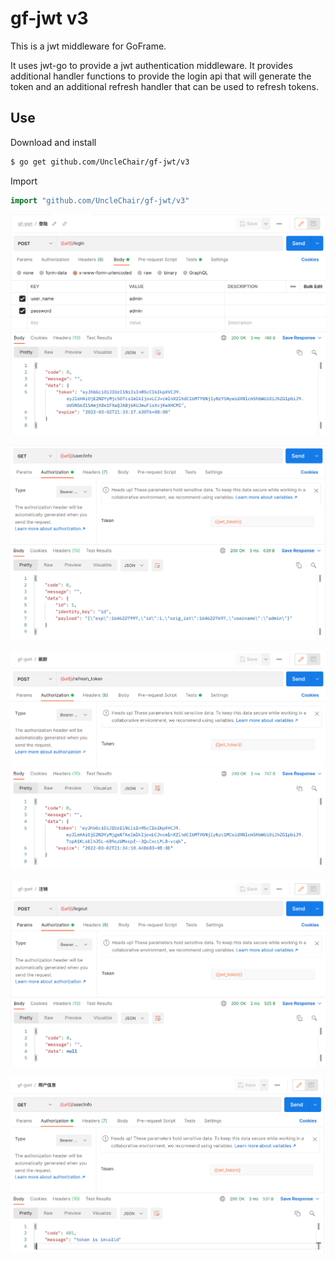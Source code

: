 # gf-jwt v3

This is a jwt middleware for GoFrame.

It uses jwt-go to provide a jwt authentication middleware. It provides additional handler functions to provide the login api that will generate the token and an additional refresh handler that can be used to refresh tokens.

## Use

Download and install

```sh
$ go get github.com/UncleChair/gf-jwt/v3
```

Import

```go
import "github.com/UncleChair/gf-jwt/v3"
```


![login](screenshot/1.png)

![check user info](screenshot/2.png)

![refresh token](screenshot/3.png)

![logout](screenshot/4.png)

![check user info again](screenshot/5.png)
